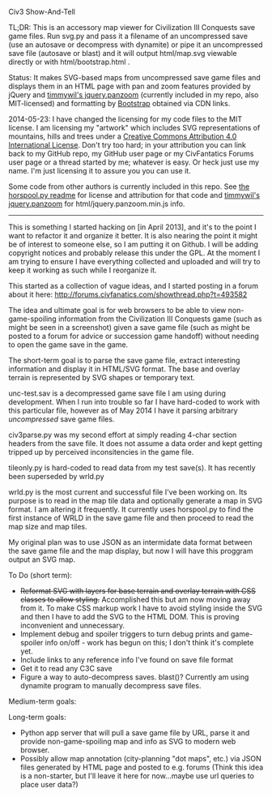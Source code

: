 Civ3 Show-And-Tell

TL;DR: This is an accessory map viewer for Civilization III Conquests save game files. Run svg.py and pass it a filename of an uncompressed save (use an autosave or decompress with dynamite) or pipe it an uncompressed save file (autosave or blast) and it will output html/map.svg viewable directly or with html/bootstrap.html .

Status: It makes SVG-based maps from uncompressed save game files and displays them in an HTML page with pan and zoom features provided by jQuery and [timmywil's jquery.panzoom](https://github.com/timmywil/jquery.panzoom) (currently included in my repo, also MIT-licensed) and formatting by [Bootstrap](https://github.com/twbs/bootstrap) obtained via CDN links.

2014-05-23: I have changed the licensing for my code files to the MIT license. I am licensing my "artwork" which includes SVG representations of mountains, hills and trees under a [Creative Commons Attribution 4.0 International License](http://creativecommons.org/licenses/by/4.0/). Don't try too hard; in your attribution you can link back to my GitHub repo, my GitHub user page or my CivFantatics Forums user page or a thread started by me; whatever is easy. Or heck just use my name. I'm just licensing it to assure you you can use it.

Some code from other authors is currently included in this repo. See [the horspool.py readme](horspool/readme.md) for license and attribution for that code and [timmywil's jquery.panzoom](https://github.com/timmywil/jquery.panzoom) for html/jquery.panzoom.min.js info.

-----

This is something I started hacking on [in April 2013], and it's to the
point I want to refactor it and organize it better. It is also nearing
the point it might be of interest to someone else, so I am putting it
on Github. I will be adding copyright notices and probably release this
under the GPL. At the moment I am trying to ensure I have everything
collected and uploaded and will try to keep it working as such while I
reorganize it.

This started as a collection of vague ideas, and I started posting in a
forum about it here: http://forums.civfanatics.com/showthread.php?t=493582

The idea and ultimate goal is for web browsers to be able to view
non-game-spoiling information from the Civilization III Conquests game
(such as might be seen in a screenshot) given a save game file (such
as might be posted to a forum for advice or succession game handoff)
without needing to open the game save in the game.

The short-term goal is to parse the save game file, extract interesting
information and display it in HTML/SVG format. The base and overlay terrain is represented by SVG shapes or temporary text.

unc-test.sav is a decompressed game save file I am using during
development. When I run into trouble so far I have hard-coded to work
with this particular file, however as of May 2014 I have it parsing arbitrary _uncompressed_ save game files.

civ3parse.py was my second effort at simply reading 4-char section
headers from the save file. It does not assume a data order and kept
getting tripped up by perceived inconsitencies in the game file.

tileonly.py is hard-coded to read data from my test save(s). It has recently been superseded by wrld.py

wrld.py is the most current and successful file I've been working
on. Its purpose is to read in the map tile data and optionally
generate a map in SVG format. I am altering it frequently. It currently uses horspool.py to find the first instance of WRLD in the save game file and then proceed to read the map size and map tiles.

My original plan was to use JSON as an intermidate data format between
the save game file and the map display, but now I will have this proggram
output an SVG map.

To Do (short term):
- ~~Reformat SVG with layers for base terrain and overlay terrain with CSS classes to allow styling.~~ Accomplished this but am now moving away from it. To make CSS markup work I have to avoid styling inside the SVG and then I have to add the SVG to the HTML DOM. This is proving inconvenient and unnecessary.
- Implement debug and spoiler triggers to turn debug prints and game-spoiler info on/off - work has begun on this; I don't think it's complete yet.
- Include links to any reference info I've found on save file format
- Get it to read any C3C save
- Figure a way to auto-decompress saves. blast()? Currently am using dynamite program to manually decompress save files.

Medium-term goals:

Long-term goals:
- Python app server that will pull a save game file by URL, parse it and provide non-game-spoiling map and info as SVG to modern web browser.
- Possibly allow map annotation (city-planning "dot maps", etc.) via JSON files generated by HTML page and posted to e.g. forums (Think this idea is a non-starter, but I'll leave it here for now...maybe use url queries to place user data?)
